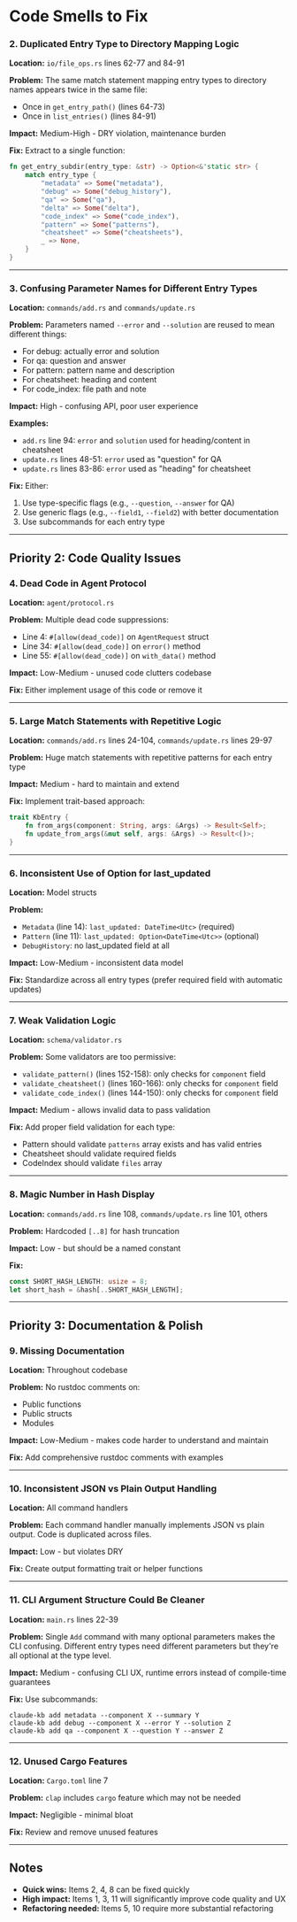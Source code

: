 # Code Smells to Fix


### 2. Duplicated Entry Type to Directory Mapping Logic
**Location:** `io/file_ops.rs` lines 62-77 and 84-91

**Problem:** The same match statement mapping entry types to directory names appears twice in the same file:
- Once in `get_entry_path()` (lines 64-73)
- Once in `list_entries()` (lines 84-91)

**Impact:** Medium-High - DRY violation, maintenance burden

**Fix:** Extract to a single function:
```rust
fn get_entry_subdir(entry_type: &str) -> Option<&'static str> {
    match entry_type {
        "metadata" => Some("metadata"),
        "debug" => Some("debug_history"),
        "qa" => Some("qa"),
        "delta" => Some("delta"),
        "code_index" => Some("code_index"),
        "pattern" => Some("patterns"),
        "cheatsheet" => Some("cheatsheets"),
        _ => None,
    }
}
```

---

### 3. Confusing Parameter Names for Different Entry Types
**Location:** `commands/add.rs` and `commands/update.rs`

**Problem:** Parameters named `--error` and `--solution` are reused to mean different things:
- For debug: actually error and solution
- For qa: question and answer
- For pattern: pattern name and description
- For cheatsheet: heading and content
- For code_index: file path and note

**Impact:** High - confusing API, poor user experience

**Examples:**
- `add.rs` line 94: `error` and `solution` used for heading/content in cheatsheet
- `update.rs` lines 48-51: `error` used as "question" for QA
- `update.rs` lines 83-86: `error` used as "heading" for cheatsheet

**Fix:** Either:
1. Use type-specific flags (e.g., `--question`, `--answer` for QA)
2. Use generic flags (e.g., `--field1`, `--field2`) with better documentation
3. Use subcommands for each entry type

---

## Priority 2: Code Quality Issues

### 4. Dead Code in Agent Protocol
**Location:** `agent/protocol.rs`

**Problem:** Multiple dead code suppressions:
- Line 4: `#[allow(dead_code)]` on `AgentRequest` struct
- Line 34: `#[allow(dead_code)]` on `error()` method
- Line 55: `#[allow(dead_code)]` on `with_data()` method

**Impact:** Low-Medium - unused code clutters codebase

**Fix:** Either implement usage of this code or remove it

---

### 5. Large Match Statements with Repetitive Logic
**Location:** `commands/add.rs` lines 24-104, `commands/update.rs` lines 29-97

**Problem:** Huge match statements with repetitive patterns for each entry type

**Impact:** Medium - hard to maintain and extend

**Fix:** Implement trait-based approach:
```rust
trait KbEntry {
    fn from_args(component: String, args: &Args) -> Result<Self>;
    fn update_from_args(&mut self, args: &Args) -> Result<()>;
}
```

---

### 6. Inconsistent Use of Option for last_updated
**Location:** Model structs

**Problem:**
- `Metadata` (line 14): `last_updated: DateTime<Utc>` (required)
- `Pattern` (line 11): `last_updated: Option<DateTime<Utc>>` (optional)
- `DebugHistory`: no last_updated field at all

**Impact:** Low-Medium - inconsistent data model

**Fix:** Standardize across all entry types (prefer required field with automatic updates)

---

### 7. Weak Validation Logic
**Location:** `schema/validator.rs`

**Problem:** Some validators are too permissive:
- `validate_pattern()` (lines 152-158): only checks for `component` field
- `validate_cheatsheet()` (lines 160-166): only checks for `component` field
- `validate_code_index()` (lines 144-150): only checks for `component` field

**Impact:** Medium - allows invalid data to pass validation

**Fix:** Add proper field validation for each type:
- Pattern should validate `patterns` array exists and has valid entries
- Cheatsheet should validate required fields
- CodeIndex should validate `files` array

---

### 8. Magic Number in Hash Display
**Location:** `commands/add.rs` line 108, `commands/update.rs` line 101, others

**Problem:** Hardcoded `[..8]` for hash truncation

**Impact:** Low - but should be a named constant

**Fix:**
```rust
const SHORT_HASH_LENGTH: usize = 8;
let short_hash = &hash[..SHORT_HASH_LENGTH];
```

---

## Priority 3: Documentation & Polish

### 9. Missing Documentation
**Location:** Throughout codebase

**Problem:** No rustdoc comments on:
- Public functions
- Public structs
- Modules

**Impact:** Low-Medium - makes code harder to understand and maintain

**Fix:** Add comprehensive rustdoc comments with examples

---

### 10. Inconsistent JSON vs Plain Output Handling
**Location:** All command handlers

**Problem:** Each command handler manually implements JSON vs plain output. Code is duplicated across files.

**Impact:** Low - but violates DRY

**Fix:** Create output formatting trait or helper functions

---

### 11. CLI Argument Structure Could Be Cleaner
**Location:** `main.rs` lines 22-39

**Problem:** Single `Add` command with many optional parameters makes the CLI confusing. Different entry types need different parameters but they're all optional at the type level.

**Impact:** Medium - confusing CLI UX, runtime errors instead of compile-time guarantees

**Fix:** Use subcommands:
```
claude-kb add metadata --component X --summary Y
claude-kb add debug --component X --error Y --solution Z
claude-kb add qa --component X --question Y --answer Z
```

---

### 12. Unused Cargo Features
**Location:** `Cargo.toml` line 7

**Problem:** `clap` includes `cargo` feature which may not be needed

**Impact:** Negligible - minimal bloat

**Fix:** Review and remove unused features

---

## Notes

- **Quick wins:** Items 2, 4, 8 can be fixed quickly
- **High impact:** Items 1, 3, 11 will significantly improve code quality and UX
- **Refactoring needed:** Items 5, 10 require more substantial refactoring

